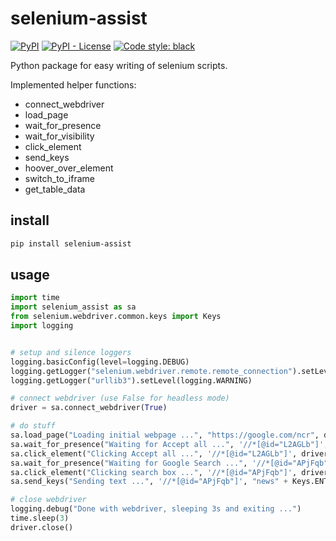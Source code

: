 # selenium-assist

[![PyPI](https://img.shields.io/pypi/v/selenium-assist)](https://pypi.org/project/selenium-assist/)
[![PyPI - License](https://img.shields.io/pypi/l/selenium-assist)](https://github.com/ivanmicetic/selenium-assist/blob/main/LICENSE)
[![Code style: black](https://img.shields.io/badge/code%20style-black-000000.svg)](https://github.com/psf/black)

Python package for easy writing of selenium scripts.

Implemented helper functions:
- connect_webdriver
- load_page
- wait_for_presence
- wait_for_visibility
- click_element
- send_keys
- hoover_over_element
- switch_to_iframe
- get_table_data

## install
```bash
pip install selenium-assist
```

## usage
```python
import time
import selenium_assist as sa
from selenium.webdriver.common.keys import Keys
import logging


# setup and silence loggers
logging.basicConfig(level=logging.DEBUG)
logging.getLogger("selenium.webdriver.remote.remote_connection").setLevel(logging.WARNING)
logging.getLogger("urllib3").setLevel(logging.WARNING)

# connect webdriver (use False for headless mode)
driver = sa.connect_webdriver(True)

# do stuff
sa.load_page("Loading initial webpage ...", "https://google.com/ncr", driver)
sa.wait_for_presence("Waiting for Accept all ...", '//*[@id="L2AGLb"]', driver, extra_timeout=1)
sa.click_element("Clicking Accept all ...", '//*[@id="L2AGLb"]', driver)
sa.wait_for_presence("Waiting for Google Search ...", '//*[@id="APjFqb"]', driver)
sa.click_element("Clicking search box ...", '//*[@id="APjFqb"]', driver)
sa.send_keys("Sending text ...", '//*[@id="APjFqb"]', "news" + Keys.ENTER, driver, skip_check=True)

# close webdriver
logging.debug("Done with webdriver, sleeping 3s and exiting ...")
time.sleep(3)
driver.close()
```
